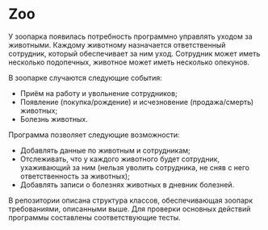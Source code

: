 # Zoo
У зоопарка появилась потребность программно управлять уходом за животными. Каждому животному назначается ответственный сотрудник,
который обеспечивает за ним уход. Сотрудник может иметь несколько подопечных, животное может иметь несколько опекунов.

В зоопарке случаются следующие события:
 - Приём на работу и увольнение сотрудников;
 - Появление (покупка/рождение) и исчезновение (продажа/смерть) животных;
 - Болезнь животных.

Программа позволяет следующие возможности:
 - Добавлять данные по животным и сотрудникам;
 - Отслеживать, что у каждого животного будет сотрудник, ухаживающий за ним
   (нельзя уволить сотрудника, не сняв с него ответственность за животных);
 - Добавлять записи о болезнях животных в дневник болезней.
 
 В репозитории описана структура классов, обеспечивающая зоопарк требованиями, описанными выше.
 Для проверки основных действий программы составлены соответствующие тесты.
